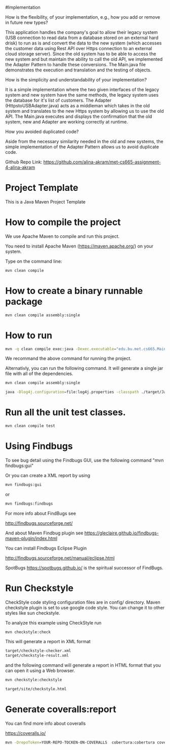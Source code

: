 
#Implementation

How is the flexibility, of your implementation, e.g., how you add or remove in future new
types?

This application handles the company's goal to allow their legacy system (USB connection to read data from a database stored on an external hard drisk) to run as is and convert the data to the new system (which accesses the customer data using Rest API over Https connection to an external cloud storage server). Since the old system has to be able to access the new system and but maintain the ability to call the old API, we implemented the Adapter Pattern to handle these conversions. The Main.java file demonstrates the execution and translation and the testing of objects. 


How is the simplicity and understandability of your implementation?

It is a simple implementation where the two given interfaces of the legacy system and new system have the same methods, the legacy system uses the database for it's list of customers. The Adapter (HttpstoUSBAdapter.java) acts as a middleman which takes in the old system and translates to the new Https system by allowing us to use the old API. The Main.java executes and displays the confirmation that the old system, new and Adapter are working correctly at runtime. 

How you avoided duplicated code?

Aside from the necessary similarity needed in the old and new systems, the simple implementation of the Adapter Pattern allows us to avoid duplicate code. 


Github Repo Link: https://github.com/alina-akram/met-cs665-assignment-4-alina-akram


# Project Template

This is a Java Maven Project Template


# How to compile the project

We use Apache Maven to compile and run this project. 

You need to install Apache Maven (https://maven.apache.org/)  on your system. 

Type on the command line: 

```bash
mvn clean compile
```

# How to create a binary runnable package 


```bash
mvn clean compile assembly:single
```


# How to run

```bash
mvn -q clean compile exec:java -Dexec.executable="edu.bu.met.cs665.Main" -Dlog4j.configuration="file:log4j.properties"
```

We recommand the above command for running the project. 

Alternativly, you can run the following command. It will generate a single jar file with all of the dependencies. 

```bash
mvn clean compile assembly:single

java -Dlog4j.configuration=file:log4j.properties -classpath ./target/JavaProjectTemplate-1.0-SNAPSHOT-jar-with-dependencies.jar  edu.bu.met.cs665.Main
```


# Run all the unit test classes.


```bash
mvn clean compile test

```

# Using Findbugs 

To see bug detail using the Findbugs GUI, use the following command "mvn findbugs:gui"

Or you can create a XML report by using  


```bash
mvn findbugs:gui 
```

or 


```bash
mvn findbugs:findbugs
```


For more info about FindBugs see 

http://findbugs.sourceforge.net/

And about Maven Findbug plugin see 
https://gleclaire.github.io/findbugs-maven-plugin/index.html


You can install Findbugs Eclipse Plugin 

http://findbugs.sourceforge.net/manual/eclipse.html



SpotBugs https://spotbugs.github.io/ is the spiritual successor of FindBugs.


# Run Checkstyle 

CheckStyle code styling configuration files are in config/ directory. Maven checkstyle plugin is set to use google code style. 
You can change it to other styles like sun checkstyle. 

To analyze this example using CheckStyle run 

```bash
mvn checkstyle:check
```

This will generate a report in XML format


```bash
target/checkstyle-checker.xml
target/checkstyle-result.xml
```

and the following command will generate a report in HTML format that you can open it using a Web browser. 

```bash
mvn checkstyle:checkstyle
```

```bash
target/site/checkstyle.html
```


# Generate  coveralls:report 

You can find more info about coveralls 

https://coveralls.io/

```bash
mvn -DrepoToken=YOUR-REPO-TOCKEN-ON-COVERALLS  cobertura:cobertura coveralls:report
```


